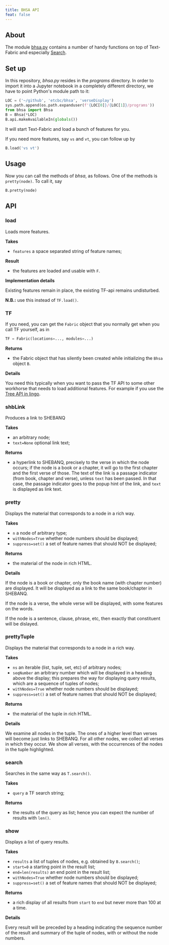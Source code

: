 ```yaml
---
title: BHSA API
feat: false
---
```


About
-----

The module [bhsa.py](https://github.com/ETCBC/bhsa/blob/master/programs/bhsa.py)
contains a number of handy functions on top of Text-Fabric and especially
[Search](https://github.com/Dans-labs/text-fabric/wiki/Api#search).

Set up
------

In this repository, *bhsa.py* resides in the *programs* directory. In order to
import it into a Jupyter notebook in a completely different directory, we have
to point Python's module path to it:

```python
LOC = ('~/github', 'etcbc/bhsa', 'verseDisplay')
sys.path.append(os.path.expanduser(f'{LOC[0]}/{LOC[1]}/programs'))
from bhsa import Bhsa
B = Bhsa(*LOC)
B.api.makeAvailableIn(globals())
```

It will start Text-Fabric and load a bunch of features for you.

If you need more features, say `vs` and `vt`, you can follow up by

```python
B.load('vs vt')
```

Usage
-----

Now you can call the methods of *bhsa*, as follows. One of the methods is
`pretty(node)`. To call it, say

```python
B.pretty(node)
```

API
---

### load ###

Loads more features.

**Takes**

*   `features` a space separated string of feature names;

**Result**

*   the features are loaded and usable with `F`.

**Implementation details**

Existing features remain in place, the existing TF-api remains undisturbed.

**N.B.:** use this instead of `TF.load()`.

### TF ###

If you need, you can get the `Fabric` object that you normally get when you call
TF yourself, as in

```python
TF = Fabric(locations=..., modules=...)
```

**Returns**

*   the Fabric object that has silently been created while initializing the `Bhsa`
    object `B`.

**Details**

You need this typically when you want to pass the TF API to some other workhorse
that needs to load additional features. For example if you use the
[Tree API in lingo](https://github.com/ETCBC/lingo/blob/master/trees/treeExample.py).

### shbLink ###

Produces a link to SHEBANQ

**Takes**

*   an arbitrary node;
*   `text=None` optional link text;

**Returns**

*   a hyperlink to SHEBANQ, precisely to the verse in which the node occurs; if
    the node is a book or a chapter, it will go to the first chapter and the first
    verse of those. The text of the link is a passage indicator (from book,
    chapter and verse), unless `text` has been passed. In that case, the passage
    indicator goes to the popup hint of the link, and `text` is displayed as link
    text.

### pretty ###

Displays the material that corresponds to a node in a rich way.

**Takes**

*   `n` a node of arbitrary type;
*   `withNodes=True` whether node numbers should be displayed;
*   `suppress=set()` a set of feature names that should NOT be displayed;

**Returns**

*   the material of the node in rich HTML.

**Details**

If the node is a book or chapter, only the book name (with chapter number) are
displayed. It will be displayed as a link to the same book/chapter in SHEBANQ.

If the node is a verse, the whole verse will be displayed, with some features on
the words.

If the node is a sentence, clause, phrase, etc, then exactly that constituent
will be dislayed.

### prettyTuple ###

Displays the material that corresponds to a node in a rich way.

**Takes**

*   `ns` an iterable (list, tuple, set, etc) of arbitrary nodes;
*   `seqNumber` an arbitrary number which will be displayed in a heading above the
    display; this prepares the way for displaying query results, which are a
    sequence of tuples of nodes;
*   `withNodes=True` whether node numbers should be displayed;
*   `suppress=set()` a set of feature names that should NOT be displayed;

**Returns**

*   the material of the tuple in rich HTML.

**Details**

We examine all nodes in the tuple. The ones of a higher level than verses will
become just links to SHEBANQ. For all other nodes, we collect all verses in
which they occur. We show all verses, with the occurrences of the nodes in the
tuple highlighted.

### search ###

Searches in the same way as `T.search()`.

**Takes**

*   `query` a TF search string;

**Returns**

*   the results of the query as list; hence you can expect the number of results
    with `len()`.

### show ###

Displays a list of query results.

**Takes**

*   `results` a list of tuples of nodes, e.g. obtained by `B.search()`;
*   `start=0` a starting point in the result list;
*   `end=len(results)` an end point in the result list;
*   `withNodes=True` whether node numbers should be displayed;
*   `suppress=set()` a set of feature names that should NOT be displayed;

**Returns**

*   a rich display of all results from `start` to `end` but never more than 100 at
    a time.

**Details**

Every result will be preceded by a heading indicating the sequence number of the
result and summary of the tuple of nodes, with or without the node numbers.

